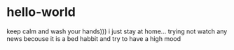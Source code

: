 # hello-world
keep calm and wash your hands)))
i just stay at home... trying not watch any news becouse it is a bed habbit and try to have a high mood
